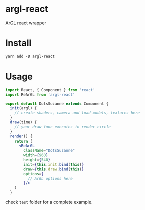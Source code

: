 # argl-react

[ArGL](https://github.com/deadalusmask/ArGL) react wrapper

# Install
`yarn add -D argl-react`

# Usage
```jsx
import React, { Component } from 'react'
import ReArGL from 'argl-react'

export default DotsSuzanne extends Component {
  init(argl) {
    // create shaders, camera and load models, textures here
  }
  draw(time) {
    // your draw func executes in render circle
  }
  render() {
    return (
      <ReArGL
        className="DotsSuzanne"
        width={960}
        height={540}
        init={this.init.bind(this)}
        draw={this.draw.bind(this)}
        options={
          // ArGL options here
        }/>
    )
  }
```
check `test` folder for a complete example.
